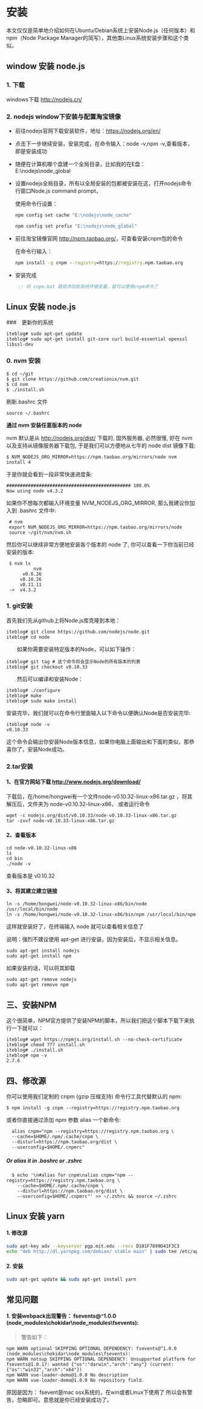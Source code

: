 # 安装

本文仅仅是简单地介绍如何在Ubuntu/Debian系统上安装Node.js（任何版本）和npm（Node Package Manager的简写），其他类Linux系统安装步骤和这个类似。

## window 安装 node.js

### 1. 下载 
  
 windows下载 <http://nodejs.cn/>

### 2. nodejs window下安装与配置淘宝镜像

 - 前往nodejs官网下载安装软件，地址：https://nodejs.org/en/

 - 点击下一步继续安装，安装完成，在命令输入：node -v,npm -v,查看版本，即是安装成功

 - 随便在计算机哪个盘建一个全局目录，比如我的在E盘：E:\nodejs\node_global

 - 设置nodejs全局目录，所有以全局安装的包都被安装在这，打开nodejs命令行窗口Node.js command prompt，

    使用命令行设置：
    
    ```cmd
    npm config set cache "E:\nodejs\node_cache"
    
    npm config set prefix "E:\nodejs\node_global"
    ```

 - 前往淘宝镜像官网 <http://npm.taobao.org/>，可查看安装cnpm包的命令

    在命令行输入：
    
    ```cmd
    npm install -g cnpm --registry=https://registry.npm.taobao.org
    ```
 - 安装完成
 
    ```cmd
     :: 将 cnpm.bat 路径添加到系统环境变量，就可以使用cnpm命令了
    ```
 
 
## Linux 安装 node.js

###　更新你的系统

    iteblog# sudo apt-get update
    iteblog# sudo apt-get install git-core curl build-essential openssl libssl-dev

### 0. nvm 安装

    $ cd ~/git
    $ git clone https://github.com/creationix/nvm.git
    $ cd nvm
    $ ./install.sh
    
刷新.bashrc 文件
    
    source ~/.bashrc
     
**通过 nvm 安装任意版本的 node** 
 
 nvm 默认是从 http://nodejs.org/dist/ 下载的, 国外服务器, 必然很慢,
 好在 nvm 以及支持从镜像服务器下载包, 于是我们可以方便地从七牛的 node dist 镜像下载:
 
    $ NVM_NODEJS_ORG_MIRROR=https://npm.taobao.org/mirrors/node nvm install 4
 
 于是你就会看到一段非常快速进度条:
 
    ############################################## 100.0%
    Now using node v4.3.2
 
 如果你不想每次都输入环境变量 NVM_NODEJS_ORG_MIRROR, 那么我建议你加入到 .bashrc 文件中:
 
     # nvm
     export NVM_NODEJS_ORG_MIRROR=https://npm.taobao.org/mirrors/node
     source ~/git/nvm/nvm.sh
 
 然后你可以继续非常方便地安装各个版本的 node 了, 你可以查看一下你当前已经安装的版本:
 
     $ nvm ls
              nvm
          v0.8.26
         v0.10.26
         v0.11.11
     ->  v4.3.2
    

### 1. git安装

首先我们先从github上将Node.js库克隆到本地：

    iteblog# git clone https://github.com/nodejs/node.git
    iteblog# cd node
　　如果你需要安装特定版本的Node，可以如下操作：

    iteblog# git tag # 这个命令将会显示Node的所有版本的列表
    iteblog# git checkout v0.10.33
　　然后可以编译和安装Node：

    iteblog# ./configure
    iteblog# make
    iteblog# sudo make install
安装完毕，我们就可以在命令行里面输入以下命令以便确认Node是否安装完毕:

    iteblog# node -v
    v0.10.33
这个命令会输出你安装Node版本信息，如果你电脑上面输出和下面的类似，那恭喜你了，安装Node成功。

### 2.tar安装

#### 1、在官方网站下载 <http://www.nodejs.org/download/>  

下载后，在/home/hongwei有一个文件node-v0.10.32-linux-x86.tar.gz ，将其解压后，文件夹为 node-v0.10.32-linux-x86，
或者运行命令  

    wget -c nodejs.org/dist/v0.10.33/node-v0.10.33-linux-x86.tar.gz
    tar -zxvf node-v0.10.33-linux-x86.tar.gz
      
#### 2、查看版本
    cd node-v0.10.32-linux-x86
    ls
    cd bin
    ./node -v
查看版本是 v0.10.32

#### 3、将其建立建立链接

    ln -s /home/hongwei/node-v0.10.32-linux-x86/bin/node /usr/local/bin/node
    ln -s /home/hongwei/node-v0.10.32-linux-x86/bin/npm /usr/local/bin/npm
这样就安装好了，在终端输入 node 就可以查看相关信息了  

说明：强烈不建议使用 apt-get 进行安装，因为安装后，不显示相关信息。
    
    sudo apt-get install nodejs
    sudo apt-get install npm

如果安装的话，可以将其卸载

    sudo apt-get remove nodejs
    sudo apt-get remove npm
    
    
## 三、安装NPM

这个很简单，NPM官方提供了安装NPM的脚本，所以我们把这个脚本下载下来执行一下就可以：

    iteblog# wget https://npmjs.org/install.sh --no-check-certificate
    iteblog# chmod 777 install.sh
    iteblog# ./install.sh
    iteblog# npm -v
    2.7.6
    
## 四、修改源

你可以使用我们定制的 cnpm (gzip 压缩支持) 命令行工具代替默认的 npm:
  
    $ npm install -g cnpm --registry=https://registry.npm.taobao.org
或者你直接通过添加 npm 参数 alias 一个新命令:
  
      alias cnpm="npm --registry=https://registry.npm.taobao.org \
      --cache=$HOME/.npm/.cache/cnpm \
      --disturl=https://npm.taobao.org/dist \
      --userconfig=$HOME/.cnpmrc"
  
##### Or alias it in .bashrc or .zshrc

      $ echo '\n#alias for cnpm\nalias cnpm="npm --registry=https://registry.npm.taobao.org \
        --cache=$HOME/.npm/.cache/cnpm \
        --disturl=https://npm.taobao.org/dist \
        --userconfig=$HOME/.cnpmrc"' >> ~/.zshrc && source ~/.zshrc
        
     
     
## Linux 安装 yarn
     
#### 1. 修改源

```bash
sudo apt-key adv --keyserver pgp.mit.edu --recv D101F7899D41F3C3 
echo "deb http://dl.yarnpkg.com/debian/ stable main" | sudo tee /etc/apt/sources.list.d/yarn.list

```

#### 2. 安装

```bash
sudo apt-get update && sudo apt-get install yarn
```
    
##  常见问题
    
#### 1. 安装webpack出现警告： fsevents@^1.0.0 (node_modules\chokidar\node_modules\fsevents):
    
  > 警告如下：
    
    npm WARN optional SKIPPING OPTIONAL DEPENDENCY: fsevents@^1.0.0 (node_modules\chokidar\node_modules\fsevents):
    npm WARN notsup SKIPPING OPTIONAL DEPENDENCY: Unsupported platform for fsevents@1.0.17: wanted {"os":"darwin","arch":"any"} (current: {"os":"win32","arch":"x64"})
    npm WARN vue-loader-demo@1.0.0 No description
    npm WARN vue-loader-demo@1.0.0 No repository field.
    
 原因是因为： fsevent是mac osx系统的，在win或者Linux下使用了 所以会有警告，忽略即可。意思就是你已经安装成功了。